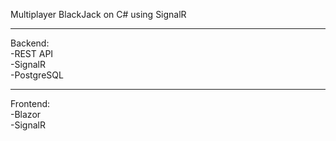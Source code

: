 Multiplayer BlackJack on C# using SignalR
__________________
Backend:<br/> 
-REST API<br/> 
-SignalR<br/> 
-PostgreSQL<br/> 
__________________

Frontend:<br/> 
-Blazor<br/> 
-SignalR<br/> 
